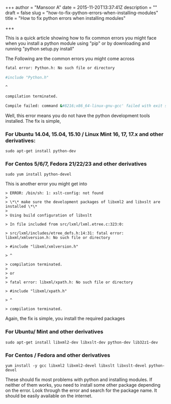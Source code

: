 +++
author = "Mansoor A"
date = 2015-11-20T13:37:41Z
description = ""
draft = false
slug = "how-to-fix-python-errors-when-installing-modules"
title = "How to fix python errors when installing modules"

+++


This is a quick article showing how to fix common errors you might face when you install a python module using "pip" or by downloading and running "python setup.py install"

The Following are the common errors you might come across

```bash
fatal error: Python.h: No such file or directory
  
#include "Python.h"
  
^
  
compilation terminated.
  
Compile failed: command &#8216;x86_64-linux-gnu-gcc' failed with exit status 1
```
Well, this error means you do not have the python development tools installed. The fix is simple,

### For Ubuntu 14.04, 15.04, 15.10 / Linux Mint 16, 17, 17.x and other derivatives:

```
sudo apt-get install python-dev
```

### For Centos 5/6/7, Fedora 21/22/23 and other derivatives

```
sudo yum install python-devel
```

 

This is another error you might get into

```
> ERROR: /bin/sh: 1: xslt-config: not found
> 
> \*\* make sure the development packages of libxml2 and libxslt are installed \*\*
> 
> Using build configuration of libxslt
  
> In file included from src/lxml/lxml.etree.c:323:0:
  
> src/lxml/includes/etree_defs.h:14:31: fatal error: libxml/xmlversion.h: No such file or directory
  
> #include "libxml/xmlversion.h"
  
> ^
  
> compilation terminated.
> 
> or
> 
> fatal error: libxml/xpath.h: No such file or directory
  
> #include "libxml/xpath.h"
  
> ^
  
> compilation terminated.
```

Again, the fix is simple, you install the required packages

### For Ubuntu/ Mint and other derivatives

```
sudo apt-get install libxml2-dev libxslt-dev python-dev lib32z1-dev
```

### For Centos / Fedora and other derivatives

```
yum install -y gcc libxml2 libxml2-devel libxslt libxslt-devel python-devel
```

 

These should fix most problems with python and installing modules. If neither of them works, you need to install some other package depending on the error. Look through the error and search for the package name. It should be easily available on the internet.

